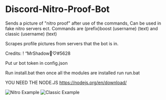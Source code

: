 # Discord-Nitro-Proof-Bot
Sends a picture of "nitro proof" after use of the commands, Can be used in fake nitro servers ect. Commands are (prefix)boost (username) (text) and classic (username) (text)

Scrapes profile pictures from servers that the bot is in.

Credits: ! “MrShadow🌙♡#5628

Put ur bot token in config.json

Run install.bat then once all the modules are installed run run.bat

YOU NEED THE NODE.JS https://nodejs.org/en/download/

![Nitro Example](https://prnt.sc/yyrn4EQPiHvR)
![Classic Example](https://prnt.sc/q5HdT2YaS2z4)
